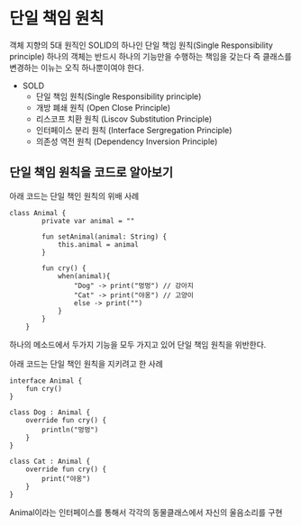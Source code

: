 # 단일 책임 원칙
객체 지향의 5대 원직인 SOLID의 하나인 단일 책임 원칙(Single Responsibility principle)
하나의 객체는 반드시 하나의 기능만을 수행하는 책임을 갖는다
즉 클래스를 변경하는 이뉴는 오직 하나뿐이여야 한다.
</br>
- SOLD
  - 단일 책임 원칙(Single Responsibility principle)
  - 개방 폐쇄 원칙 (Open Close Principle)
  - 리스코프 치환 원칙 (Liscov Substitution Principle)
  - 인터페이스 분리 원칙 (Interface Sergregation Principle)
  - 의존성 역전 원칙 (Dependency Inversion Principle)

## 단일 책임 원칙을 코드로 알아보기

아래 코드는 단일 책인 원칙의 위배 사례
```
class Animal {
        private var animal = ""

        fun setAnimal(animal: String) {
            this.animal = animal
        }

        fun cry() {
            when(animal){
                "Dog" -> print("멍멍") // 강아지
                "Cat" -> print("야옹") // 고양이
                else -> print("")
            }
        }
    }
```
하나의 메소드에서 두가지 기능을 모두 가지고 있어 단일 책임 원칙을 위반한다.
</br>

아래 코드는 단일 책인 원칙을 지키려고 한 사례
```
interface Animal {
    fun cry()
}

class Dog : Animal {
    override fun cry() {
        println("멍멍")
    }
}

class Cat : Animal {
    override fun cry() {
        print("야옹")
    }
}
```
Animal이라는 인터페이스를 통해서 각각의 동물클래스에서 자신의 울음소리를 구현
